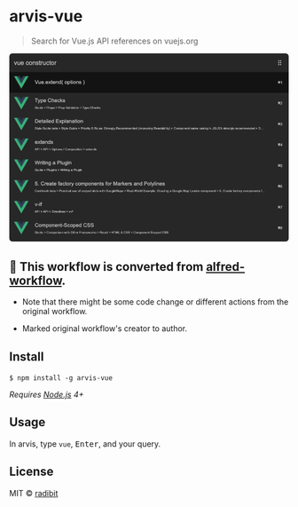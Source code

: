 # arvis-vue

> Search for Vue.js API references on vuejs.org

<img src="media/screenshot.png">

## 🔗 This workflow is converted from [alfred-workflow](https://github.com/radibit/alfred-vue).

* Note that there might be some code change or different actions from the original workflow.

* Marked original workflow's creator to author.

## Install

```
$ npm install -g arvis-vue
```

*Requires [Node.js](https://nodejs.org) 4+*


## Usage

In arvis, type `vue`, <kbd>Enter</kbd>, and your query.


## License

MIT © [radibit](http://radibit.com)
